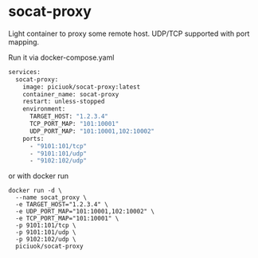 # socat-proxy

Light container to proxy some remote host. UDP/TCP supported with port mapping.

Run it via docker-compose.yaml
```dockerfile
services:
  socat-proxy:
    image: piciuok/socat-proxy:latest
    container_name: socat-proxy
    restart: unless-stopped
    environment:
      TARGET_HOST: "1.2.3.4"
      TCP_PORT_MAP: "101:10001"
      UDP_PORT_MAP: "101:10001,102:10002"
    ports:
      - "9101:101/tcp"
      - "9101:101/udp"
      - "9102:102/udp"
```

or with docker run

```shell
docker run -d \
  --name socat_proxy \
  -e TARGET_HOST="1.2.3.4" \
  -e UDP_PORT_MAP="101:10001,102:10002" \
  -e TCP_PORT_MAP="101:10001" \
  -p 9101:101/tcp \
  -p 9101:101/udp \
  -p 9102:102/udp \
  piciuok/socat-proxy
```
